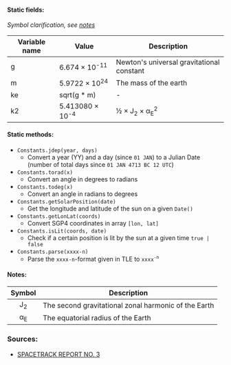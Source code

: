 #### Static fields:
*Symbol clarification, see [notes](#notes)*

Variable name | Value | Description
------------- | ----- | ---
g | 6.674 × 10<sup>-11</sup> | Newton's universal gravitational constant
m | 5.9722 × 10<sup>24</sup> | The mass of the earth
ke | sqrt(g * m) | -
k2 | 5.413080 × 10<sup>-4</sup> | ½ × J<sub>2</sub> × α<sub>E</sub><sup>2</sup> 
#### Static methods:
* `Constants.jdep(year, days)`
  * Convert a year (YY) and a day (since `01 JAN`) to a Julian Date (number of total days since `01 JAN 4713 BC 12 UTC`)
* `Constants.torad(x)`
  * Convert an angle in degrees to radians
* `Constants.todeg(x)`
  * Convert an angle in radians to degrees
* `Constants.getSolarPosition(date)`
  * Get the longitude and latitude of the sun on a given `Date()`
* `Constants.getLonLat(coords)`
  * Convert SGP4 coordinates in array `[lon, lat]`
* `Constants.isLit(coords, date)`
  * Check if a certain position is lit by the sun at a given time `true | false`
* `Constants.parse(xxxx-n)`
  * Parse the `xxxx-n`-format given in TLE to `xxxx`<sup>`-n`</sup>
#### Notes:
Symbol | Description
:---: | ---
J<sub>2</sub> | The second gravitational zonal harmonic of the Earth
α<sub>E</sub> | The equatorial radius of the Earth
### Sources:
* [SPACETRACK REPORT NO. 3](http://celestrak.com/NORAD/documentation/spacetrk.pdf)
